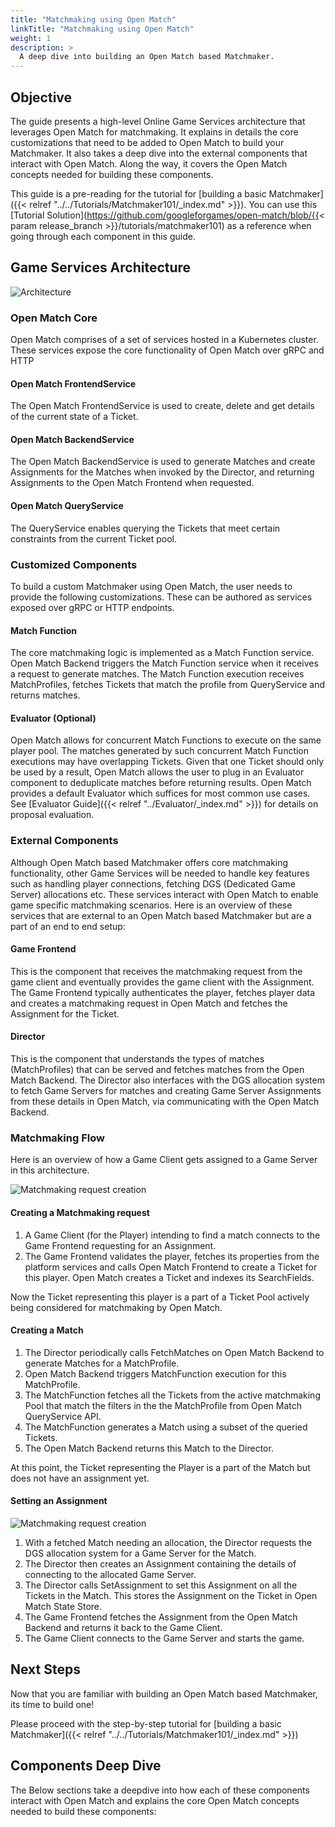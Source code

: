 ```yaml
---
title: "Matchmaking using Open Match"
linkTitle: "Matchmaking using Open Match"
weight: 1
description: >
  A deep dive into building an Open Match based Matchmaker.
---
```


## Objective

The guide presents a high-level Online Game Services architecture that leverages Open Match for matchmaking. It explains in details the core customizations that need to be added to Open Match to build your Matchmaker. It also takes a deep dive into the external components that interact with Open Match. Along the way, it covers the Open Match concepts needed for building these components.

This guide is a pre-reading for the tutorial for [building a basic Matchmaker]({{< relref "../../Tutorials/Matchmaker101/_index.md" >}}). You can use this [Tutorial Solution](https://github.com/googleforgames/open-match/blob/{{< param release_branch >}}/tutorials/matchmaker101) as a reference when going through each component in this guide.

## Game Services Architecture

![Architecture](../../../images/architecture.png)

### Open Match Core

Open Match comprises of a set of services hosted in a Kubernetes cluster. These services expose the core functionality of Open Match over gRPC and HTTP

#### Open Match FrontendService

The Open Match FrontendService is used to create, delete and get details of the current state of a Ticket.

#### Open Match BackendService

The Open Match BackendService is used to generate Matches and create Assignments for the Matches when invoked by the Director, and returning
Assignments to the Open Match Frontend when requested.

#### Open Match QueryService

The QueryService enables querying the Tickets that meet certain constraints from the current Ticket pool.

### Customized Components

To build a custom Matchmaker using Open Match, the user needs to provide the following customizations. These can be authored as services exposed over gRPC or HTTP endpoints.

#### Match Function

The core matchmaking logic is implemented as a Match Function service. Open Match Backend triggers the Match Function service when it receives a request to generate matches. The Match Function execution receives MatchProfiles, fetches Tickets that match the profile from QueryService and returns matches.

#### Evaluator (Optional)

Open Match allows for concurrent Match Functions to execute on the same player pool. The matches generated by such concurrent Match Function executions may have overlapping Tickets. Given that one Ticket should only be used by a result, Open Match allows the user to plug in an Evaluator component to deduplicate matches before returning results. Open Match provides a default Evaluator which suffices for most common use cases. See [Evaluator Guide]({{< relref "../Evaluator/_index.md" >}}) for details on proposal evaluation.

### External Components

Although Open Match based Matchmaker offers core matchmaking functionality, other Game Services will be needed to handle
key features such as handling player connections, fetching DGS (Dedicated Game Server) allocations etc. These
services interact with Open Match to enable game specific matchmaking scenarios.
Here is an overview of these services that are external to an Open Match based Matchmaker but are a part of an end to
end setup:

#### Game Frontend

This is the component that receives the matchmaking request from the game client and eventually provides the game client with the Assignment. The Game Frontend typically authenticates the player, fetches player data and creates a matchmaking request in Open Match and fetches the Assignment for the Ticket.

#### Director

This is the component that understands the types of matches (MatchProfiles) that can be served and fetches matches
from the Open Match Backend. The Director also interfaces with the DGS allocation system to fetch Game Servers for
matches and creating Game Server Assignments from these details in Open Match, via communicating with the Open Match
Backend.

### Matchmaking Flow

Here is an overview of how a Game Client gets assigned to a Game Server in this architecture.

![Matchmaking request creation](../../../images/loam_create.png)

#### Creating a Matchmaking request

1. A Game Client (for the Player) intending to find a match connects to the Game Frontend requesting for an Assignment.
2. The Game Frontend validates the player, fetches its properties from the platform services and calls Open Match Frontend to create a Ticket for this player. Open Match creates a Ticket and indexes its SearchFields.

Now the Ticket representing this player is a part of a Ticket Pool actively being considered for matchmaking by Open Match.

#### Creating a Match

1. The Director periodically calls FetchMatches on Open Match Backend to generate Matches for a MatchProfile.
2. Open Match Backend triggers MatchFunction execution for this MatchProfile.
3. The MatchFunction fetches all the Tickets from the active matchmaking Pool that match the filters in the the MatchProfile from Open Match QueryService API.
4. The MatchFunction generates a Match using a subset of the queried Tickets.
5. The Open Match Backend returns this Match to the Director.

At this point, the Ticket representing the Player is a part of the Match but does not have an assignment yet.

#### Setting an Assignment

![Matchmaking request creation](../../../images/loam_assign.png)

1. With a fetched Match needing an allocation, the Director requests the DGS allocation system for a Game Server for the Match.
2. The Director then creates an Assignment containing the details of connecting to the allocated Game Server.
3. The Director calls SetAssignment to set this Assignment on all the Tickets in the Match. This stores the Assignment on the Ticket in Open Match State Store.
4. The Game Frontend fetches the Assignment from the Open Match Backend and returns it back to the Game Client.
5. The Game Client connects to the Game Server and starts the game.

## Next Steps

Now that you are familiar with building an Open Match based Matchmaker, its time to build one!

Please proceed with the step-by-step tutorial for [building a basic Matchmaker]({{< relref "../../Tutorials/Matchmaker101/_index.md" >}})

## Components Deep Dive

The Below sections take a deepdive into how each of these components interact with Open Match and explains the core Open Match concepts needed to build these components:
